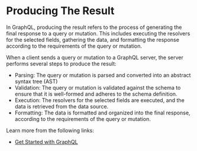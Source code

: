 # Producing The Result

In GraphQL, producing the result refers to the process of generating the final response to a query or mutation. This includes executing the resolvers for the selected fields, gathering the data, and formatting the response according to the requirements of the query or mutation.

When a client sends a query or mutation to a GraphQL server, the server performs several steps to produce the result:

- Parsing: The query or mutation is parsed and converted into an abstract syntax tree (AST)
- Validation: The query or mutation is validated against the schema to ensure that it is well-formed and adheres to the schema definition.
- Execution: The resolvers for the selected fields are executed, and the data is retrieved from the data source.
- Formatting: The data is formatted and organized into the final response, according to the requirements of the query or mutation.

Learn more from the following links:

- [Get Started with GraphQL](https://graphql.org/learn/)